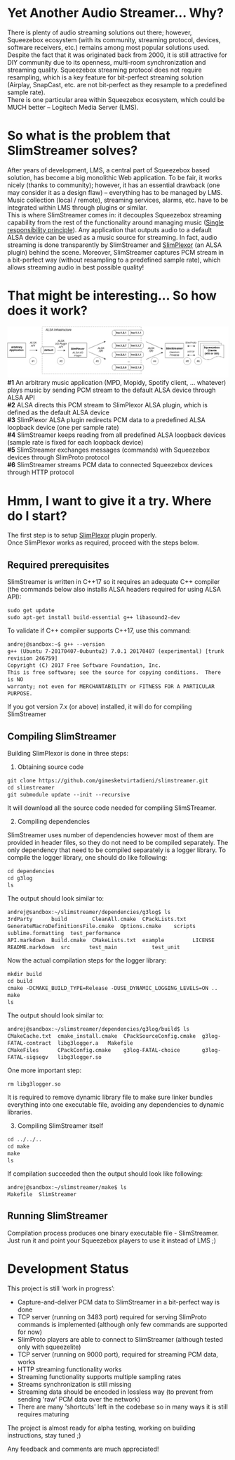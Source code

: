 # Yet Another Audio Streamer... Why?
There is plenty of audio streaming solutions out there; however, Squeezebox ecosystem (with its community, streaming protocol, devices, software receivers, etc.) remains among most popular solutions used. Despite the fact that it was originated back from 2000, it is still attractive for DIY community due to its openness, multi-room synchronization and streaming quality. Squeezebox streaming protocol does not require resampling, which is a key feature for bit-perfect streaming solution (Airplay, SnapCast, etc. are not bit-perfect as they resample to a predefined sample rate).  
There is one particular area within Squeezebox ecosystem, which could be MUCH better – Logitech Media Server (LMS).

# So what is the problem that SlimStreamer solves?
After years of development, LMS, a central part of Squeezebox based solution, has become a big monolithic Web application.
To be fair, it works nicely (thanks to community); however, it has an essential drawback (one may consider it as a design flaw) – everything has to be managed by LMS. Music collection (local / remote), streaming services, alarms, etc. have to be integrated within LMS through plugins or similar.  
This is where SlimStreamer comes in: it decouples Squeezebox streaming capability from the rest of the functionality around managing music ([Single responsibility principle](https://en.wikipedia.org/wiki/Single_responsibility_principle)).
Any application that outputs audio to a default ALSA device can be used as a music source for streaming.
In fact, audio streaming is done transparently by SlimStreamer and [SlimPlexor](https://github.com/gimesketvirtadieni/slimplexor) (an ALSA plugin) behind the scene.
Moreover, SlimStreamer captures PCM stream in a bit-perfect way (without resampling to a predefined sample rate), which allows streaming audio in best possible quality!

# That might be interesting… So how does it work?
![Diagram](flow.jpg)
   **#1** An arbitrary music application (MPD, Mopidy, Spotify client, … whatever) plays music by sending PCM stream to the default ALSA device through ALSA API  
   **#2** ALSA directs this PCM stream to SlimPlexor ALSA plugin, which is defined as the default ALSA device  
   **#3** SlimPlexor ALSA plugin redirects PCM data to a predefined ALSA loopback device (one per sample rate)  
   **#4** SlimStreamer keeps reading from all predefined ALSA loopback devices (sample rate is fixed for each loopback device)  
   **#5** SlimStreamer exchanges messages (commands) with Squeezebox devices through SlimProto protocol  
   **#6** SlimStreamer streams PCM data to connected Squeezebox devices through HTTP protocol

# Hmm, I want to give it a try. Where do I start?

The first step is to setup [SlimPlexor](https://github.com/gimesketvirtadieni/slimplexor) plugin properly.  
Once SlimPlexor works as required, proceed with the steps below.


## Required prerequisites

SlimStreamer is written in C++17 so it requires an adequate C++ compiler (the commands below also installs ALSA headers required for using ALSA API):

```
sudo get update
sudo apt-get install build-essential g++ libasound2-dev
```

To validate if C++ compiler supports C++17, use this command:

```
andrej@sandbox:~$ g++ --version                                                                                                                                                
g++ (Ubuntu 7-20170407-0ubuntu2) 7.0.1 20170407 (experimental) [trunk revision 246759]                                                                                                                            
Copyright (C) 2017 Free Software Foundation, Inc.                                                                                                                                                                 
This is free software; see the source for copying conditions.  There is NO                                                                                                                                        
warranty; not even for MERCHANTABILITY or FITNESS FOR A PARTICULAR PURPOSE.
```

If you got version 7.x (or above) installed, it will do for compiling SlimStreamer


## Compiling SlimStreamer

Building SlimPlexor is done in three steps:

1. Obtaining source code

```
git clone https://github.com/gimesketvirtadieni/slimstreamer.git
cd slimstreamer
git submodule update --init --recursive
```

It will download all the source code needed for compiling SlimSTreamer.


2. Compiling dependencies

SlimStreamer uses number of dependencies however most of them are provided in header files, so they do not need to be compiled separately.
The only dependency that need to be compiled separately is a logger library.
To compile the logger library, one should do like following:

```
cd dependencies
cd g3log
ls
```

The output should look similar to:

```
andrej@sandbox:~/slimstreamer/dependencies/g3log$ ls
3rdParty      build        CleanAll.cmake  CPackLists.txt  GenerateMacroDefinitionsFile.cmake  Options.cmake    scripts  sublime.formatting  test_performance
API.markdown  Build.cmake  CMakeLists.txt  example         LICENSE                             README.markdown  src      test_main           test_unit
```

Now the actual compilation steps for the logger library:

```
mkdir build
cd build
cmake -DCMAKE_BUILD_TYPE=Release -DUSE_DYNAMIC_LOGGING_LEVELS=ON ..
make
ls
```

The output should look similar to:

```
andrej@sandbox:~/slimstreamer/dependencies/g3log/build$ ls
CMakeCache.txt  cmake_install.cmake  CPackSourceConfig.cmake  g3log-FATAL-contract  libg3logger.a   Makefile
CMakeFiles      CPackConfig.cmake    g3log-FATAL-choice       g3log-FATAL-sigsegv   libg3logger.so
```

One more important step:

```
rm libg3logger.so
```

It is required to remove dynamic library file to make sure linker bundles everything into one executable file, avoiding any dependencies to dynamic libraries.


3. Compiling SlimStreamer itself

```
cd ../../..
cd make
make
ls
```

If compilation succeeded then the output should look like following:

```
andrej@sandbox:~/slimstreamer/make$ ls
Makefile  SlimStreamer
```


## Running SlimStreamer

Compilation process produces one binary executable file - SlimStreamer.
Just run it and point your Squeezebox players to use it instead of LMS ;) 


# Development Status

This project is still ‘work in progress’:  
  * Capture-and-deliver PCM data to SlimStreamer in a bit-perfect way is done
  * TCP server (running on 3483 port) required for serving SlimProto commands is implemented (although only few commands are supported for now)
  * SlimProto players are able to connect to SlimStreamer (although tested only with squeezelite)
  * TCP server (running on 9000 port), required for streaming PCM data, works
  * HTTP streaming functionality works
  * Streaming functionality supports multiple sampling rates
  * Streams synchronization is still missing
  * Streaming data should be encoded in lossless way (to prevent from sending 'raw' PCM data over the network)
  * There are many 'shortcuts' left in the codebase so in many ways it is still requires maturing

The project is almost ready for alpha testing, working on building instructions, stay tuned ;)

Any feedback and comments are much appreciated!
